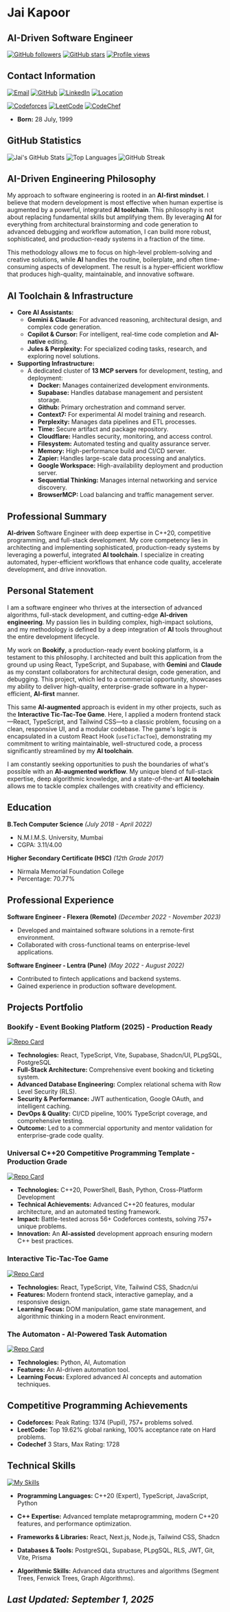 # Jai Kapoor

## **AI**-Driven Software Engineer

[![GitHub followers](https://img.shields.io/github/followers/jaipkapoor99?label=Followers&style=social)](https://github.com/jaipkapoor99)
[![GitHub stars](https://img.shields.io/github/stars/jaipkapoor99?label=Stars&style=social)](https://github.com/jaipkapoor99)
[![Profile views](https://komarev.com/ghpvc/?username=jaipkapoor99&color=brightgreen&style=flat-square&label=Profile+Views)](https://github.com/jaipkapoor99)

## Contact Information

[![Email](https://img.shields.io/badge/Email-jaipkapoor99%40gmail.com-red?style=for-the-badge&logo=gmail&logoColor=white)](mailto:jaipkapoor99@gmail.com)
[![GitHub](https://img.shields.io/badge/GitHub-jaipkapoor99-black?style=for-the-badge&logo=github&logoColor=white)](https://github.com/jaipkapoor99)
[![LinkedIn](https://img.shields.io/badge/LinkedIn-jaipkapoor99-blue?style=for-the-badge&logo=linkedin&logoColor=white)](https://www.linkedin.com/in/jaipkapoor99/)
[![Location](https://img.shields.io/badge/Location-Mumbai%2C%20India-green?style=for-the-badge&logo=googlemaps&logoColor=white)](https://www.google.com/maps/place/Mumbai,+Maharashtra,+India)
<!-- markdownlint-disable MD013 -->
[![Codeforces](https://img.shields.io/badge/Codeforces-jaipkapoor-blue?style=for-the-badge&logo=codeforces&logoColor=white)](https://codeforces.com/profile/jaipkapoor)
[![LeetCode](https://img.shields.io/badge/LeetCode-jaipkapoor99-orange?style=for-the-badge&logo=leetcode&logoColor=white)](https://leetcode.com/jaipkapoor99/)
[![CodeChef](https://img.shields.io/badge/CodeChef-jaipkapoor99-blue?style=for-the-badge&logo=codechef&logoColor=white)](https://www.codechef.com/users/jaipkapoor99)
<!-- markdownlint-enable MD013 -->

- **Born:** 28 July, 1999

## GitHub Statistics

![Jai's GitHub Stats](https://github-readme-stats.vercel.app/api?username=jaipkapoor99&show_icons=true&theme=radical&hide_border=true&count_private=true&cache_bust=0)
![Top Languages](https://github-readme-stats.vercel.app/api/top-langs/?username=jaipkapoor99&layout=compact&theme=radical&hide_border=true&cache_bust=0)
![GitHub Streak](https://streak-stats.demolab.com/?user=jaipkapoor99&theme=radical&hide_border=true&cache_bust=0)

## **AI**-Driven Engineering Philosophy

My approach to software engineering is rooted in an **AI-first mindset**. I
believe that modern development is most effective when human expertise is
augmented by a powerful, integrated **AI toolchain**. This philosophy is not
about replacing fundamental skills but amplifying them. By leveraging **AI**
for everything from architectural brainstorming and code generation to advanced
debugging and workflow automation, I can build more robust, sophisticated, and
production-ready systems in a fraction of the time.

This methodology allows me to focus on high-level problem-solving and creative
solutions, while **AI** handles the routine, boilerplate, and often
time-consuming aspects of development. The result is a hyper-efficient
workflow that produces high-quality, maintainable, and innovative software.

## **AI** Toolchain & Infrastructure

- **Core **AI** Assistants:**
  - **Gemini & Claude:** For advanced reasoning, architectural design, and
    complex code generation.
  - **Copilot & Cursor:** For intelligent, real-time code completion and
    **AI-native** editing.
  - **Jules & Perplexity:** For specialized coding tasks, research, and
    exploring novel solutions.
- **Supporting Infrastructure:**
  - A dedicated cluster of **13 MCP servers** for development, testing, and
    deployment:
    - **Docker:** Manages containerized development environments.
    - **Supabase:** Handles database management and persistent storage.
    - **Github:** Primary orchestration and command server.
    - **Context7:** For experimental AI model training and research.
    - **Perplexity:** Manages data pipelines and ETL processes.
    - **Time:** Secure artifact and package repository.
    - **Cloudflare:** Handles security, monitoring, and access control.
    - **Filesystem:** Automated testing and quality assurance server.
    - **Memory:** High-performance build and CI/CD server.
    - **Zapier:** Handles large-scale data processing and analytics.
    - **Google Workspace:** High-availability deployment and production server.
    - **Sequential Thinking:** Manages internal networking and service
      discovery.
    - **BrowserMCP:** Load balancing and traffic management server.

## Professional Summary

**AI-driven** Software Engineer with deep expertise in C++20, competitive
programming, and full-stack development. My core competency lies in
architecting and implementing sophisticated, production-ready systems by
leveraging a powerful, integrated **AI toolchain**. I specialize in creating
automated, hyper-efficient workflows that enhance code quality, accelerate
development, and drive innovation.

## Personal Statement

I am a software engineer who thrives at the intersection of advanced
algorithms, full-stack development, and cutting-edge **AI-driven engineering**.
My passion lies in building complex, high-impact solutions, and my methodology
is defined by a deep integration of **AI** tools throughout the entire
development lifecycle.

My work on **Bookify**, a production-ready event booking platform, is a
testament to this philosophy. I architected and built this application from
the ground up using React, TypeScript, and Supabase, with **Gemini** and
**Claude** as my constant collaborators for architectural design, code
generation, and debugging. This project, which led to a commercial opportunity,
showcases my ability to deliver high-quality, enterprise-grade software in a
hyper-efficient, **AI-first** manner.

This same **AI-augmented** approach is evident in my other projects, such as
the **Interactive Tic-Tac-Toe Game**. Here, I applied a modern frontend
stack—React, TypeScript, and Tailwind CSS—to a classic problem, focusing on a
clean, responsive UI, and a modular codebase. The game's logic is encapsulated
in a custom React Hook (`useTicTacToe`), demonstrating my commitment to writing
maintainable, well-structured code, a process significantly streamlined by my
**AI toolchain**.

I am constantly seeking opportunities to push the boundaries of what's possible
with an **AI-augmented workflow**. My unique blend of full-stack expertise,
deep algorithmic knowledge, and a state-of-the-art **AI toolchain** allows me
to tackle complex challenges with creativity and efficiency.

## Education

**B.Tech Computer Science** _(July 2018 - April 2022)_

- N.M.I.M.S. University, Mumbai
- CGPA: 3.11/4.00

**Higher Secondary Certificate (HSC)** _(12th Grade 2017)_

- Nirmala Memorial Foundation College
- Percentage: 70.77%

## Professional Experience

**Software Engineer - Flexera (Remote)** _(December 2022 - November 2023)_

- Developed and maintained software solutions in a remote-first environment.
- Collaborated with cross-functional teams on enterprise-level applications.

**Software Engineer - Lentra (Pune)** _(May 2022 - August 2022)_

- Contributed to fintech applications and backend systems.
- Gained experience in production software development.

## Projects Portfolio

### **Bookify** - Event Booking Platform (2025) - Production Ready

[![Repo Card](https://github-readme-stats.vercel.app/api/pin/?username=jaipkapoor99&repo=bookify&theme=radical&hide_border=true&cache_bust=0)](https://github.com/jaipkapoor99/bookify)

- **Technologies:** React, TypeScript, Vite, Supabase, Shadcn/UI, PLpgSQL,
  PostgreSQL
- **Full-Stack Architecture:** Comprehensive event booking and ticketing system.
- **Advanced Database Engineering:** Complex relational schema with Row Level
  Security (RLS).
- **Security & Performance:** JWT authentication, Google OAuth, and intelligent
  caching.
- **DevOps & Quality:** CI/CD pipeline, 100% TypeScript coverage, and
  comprehensive testing.
- **Outcome:** Led to a commercial opportunity and mentor validation for
  enterprise-grade code quality.

### **Universal C++20 Competitive Programming Template** - Production Grade

[![Repo Card](https://github-readme-stats.vercel.app/api/pin/?username=jaipkapoor99&repo=CP-Template&theme=radical&hide_border=true&cache_bust=0)](https://github.com/jaipkapoor99/CP-Template)

- **Technologies:** C++20, PowerShell, Bash, Python, Cross-Platform
  Development
- **Technical Achievements:** Advanced C++20 features, modular architecture, and
  an automated testing framework.
- **Impact:** Battle-tested across 56+ Codeforces contests, solving 757+ unique
  problems.
- **Innovation:** An **AI-assisted** development approach ensuring modern C++
  best practices.

### **Interactive Tic-Tac-Toe Game**

[![Repo Card](https://github-readme-stats.vercel.app/api/pin/?username=jaipkapoor99&repo=Tic-Tac-Toe&theme=radical&hide_border=true&cache_bust=0)](https://github.com/jaipkapoor99/Tic-Tac-Toe)

- **Technologies:** React, TypeScript, Vite, Tailwind CSS, Shadcn/ui
- **Features:** Modern frontend stack, interactive gameplay, and a responsive
  design.
- **Learning Focus:** DOM manipulation, game state management, and algorithmic
  thinking in a modern React environment.

### **The Automaton** - AI-Powered Task Automation

[![Repo Card](https://github-readme-stats.vercel.app/api/pin/?username=jaipkapoor99&repo=The-Automaton&theme=radical&hide_border=true&cache_bust=0)](https://github.com/jaipkapoor99/The-Automaton)

- **Technologies:** Python, AI, Automation
- **Features:** An AI-driven automation tool.
- **Learning Focus:** Explored advanced AI concepts and automation techniques.

## Competitive Programming Achievements

- **Codeforces:** Peak Rating: 1374 (Pupil), 757+ problems solved.
- **LeetCode:** Top 19.62% global ranking, 100% acceptance rate on Hard problems.
- **Codechef** 3 Stars, Max Rating: 1728

## Technical Skills

<!-- markdownlint-disable MD013 -->
[![My Skills](https://skillicons.dev/icons?i=cpp,c,python,typescript,javascript,react,nodejs,postgres,supabase,git,github,vscode,powershell,bash&theme=dark)](https://skillicons.dev)
<!-- markdownlint-enable MD013 -->

- **Programming Languages:** C++20 (Expert), TypeScript, JavaScript, Python

- **C++ Expertise:** Advanced template metaprogramming, modern C++20 features,
and performance optimization.

- **Frameworks & Libraries:** React, Next.js, Node.js, Tailwind CSS, Shadcn

- **Databases & Tools:** PostgreSQL, Supabase, PLpgSQL, RLS, JWT, Git, Vite, Prisma

- **Algorithmic Skills:** Advanced data structures and algorithms
(Segment Trees, Fenwick Trees, Graph Algorithms).

## _Last Updated: September 1, 2025_
